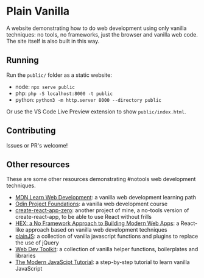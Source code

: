 # Plain Vanilla

A website demonstrating how to do web development using only vanilla techniques: no tools, no frameworks, just the browser and vanilla web code. The site itself is also built in this way.

## Running

Run the `public/` folder as a static website:

- node: `npx serve public`
- php: `php -S localhost:8000 -t public`
- python: `python3 -m http.server 8000 --directory public`

Or use the VS Code Live Preview extension to show `public/index.html`.

## Contributing

Issues or PR's welcome!

## Other resources

These are some other resources demonstrating #notools web development techniques.

- [MDN Learn Web Development](https://developer.mozilla.org/en-US/docs/Learn): a vanilla web development learning path
- [Odin Project Foundations](https://www.theodinproject.com/paths/foundations/courses/foundations): a vanilla web development course
- [create-react-app-zero](https://github.com/jsebrech/create-react-app-zero): another project of mine, a no-tools version of create-react-app, to be able to use React without frills
- [HEX: a No Framework Approach to Building Modern Web Apps](https://medium.com/@metapgmr/hex-a-no-framework-approach-to-building-modern-web-apps-e43f74190b9c): a React-like approach based on vanilla web development techniques
- [plainJS](https://plainjs.com/): a collection of vanilla javascript functions and plugins to replace the use of jQuery
- [Web Dev Toolkit](https://gomakethings.com/toolkit/): a collection of vanilla helper functions, boilerplates and libraries
- [The Modern JavaScipt Tutorial](https://javascript.info/): a step-by-step tutorial to learn vanilla JavaScript

